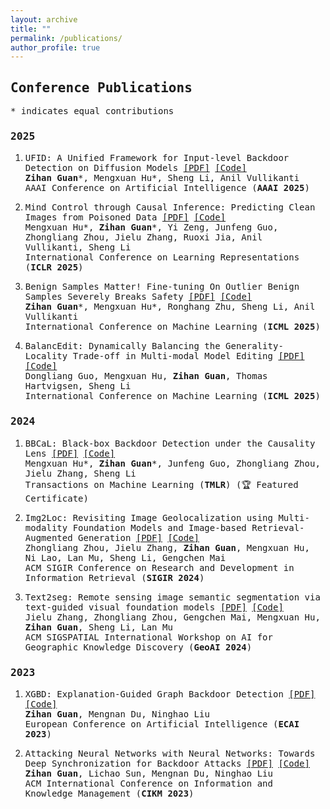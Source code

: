 ```yaml
---
layout: archive
title: ""
permalink: /publications/
author_profile: true
---
```

## <span style="font-family: 'Monaco', 'Consolas', 'Lucida Console', monospace; ;"> Conference Publications </span>
<span style="font-family: 'Monaco', 'Consolas', 'Lucida Console', monospace; font-size: 14px;"> \* indicates equal contributions </span>

### <span style="font-family: 'Monaco', 'Consolas', 'Lucida Console', monospace;">2025 </span>
1. <span style="font-family: 'Monaco', 'Consolas', 'Lucida Console', monospace; font-size: 14px;"> UFID: A Unified Framework for Input-level Backdoor Detection on Diffusion Models [\[PDF\]](https://arxiv.org/abs/2404.01101) [\[Code\]](https://github.com/GuanZihan/official_UFID) </span> <br>
<span style="font-family: 'Monaco', 'Consolas', 'Lucida Console', monospace; font-size: 14px;"> **Zihan Guan**\*, Mengxuan Hu\*, Sheng Li, Anil Vullikanti </span> <br>
<span style="font-family: 'Monaco', 'Consolas', 'Lucida Console', monospace; font-size: 14px;"> AAAI Conference on Artificial Intelligence (**AAAI 2025**) </span>

2. <span style="font-family: 'Monaco', 'Consolas', 'Lucida Console', monospace; font-size: 14px;"> Mind Control through Causal Inference: Predicting Clean Images from Poisoned Data [\[PDF\]](https://openreview.net/forum?id=ho4mNiwr2n) [\[Code\]](https://openreview.net/forum?id=ho4mNiwr2n) </span> <br>
<span style="font-family: 'Monaco', 'Consolas', 'Lucida Console', monospace; font-size: 14px;"> Mengxuan Hu\*, **Zihan Guan**\*, Yi Zeng, Junfeng Guo, Zhongliang Zhou, Jielu Zhang, Ruoxi Jia, Anil Vullikanti, Sheng Li</span> <br>
<span style="font-family: 'Monaco', 'Consolas', 'Lucida Console', monospace; font-size: 14px;"> International Conference on Learning Representations (**ICLR 2025**) </span>

3. <span style="font-family: 'Monaco', 'Consolas', 'Lucida Console', monospace; font-size: 14px;"> Benign Samples Matter! Fine-tuning On Outlier Benign Samples Severely Breaks Safety [\[PDF\]](https://arxiv.org/abs/2505.06843) [\[Code\]](https://github.com/GuanZihan/Benign-Samples-Matter) </span> <br>
<span style="font-family: 'Monaco', 'Consolas', 'Lucida Console', monospace; font-size: 14px;"> **Zihan Guan**\*, Mengxuan Hu\*, Ronghang Zhu, Sheng Li, Anil Vullikanti </span> <br>
<span style="font-family: 'Monaco', 'Consolas', 'Lucida Console', monospace; font-size: 14px;"> International Conference on Machine Learning (**ICML 2025**) </span>

4. <span style="font-family: 'Monaco', 'Consolas', 'Lucida Console', monospace; font-size: 14px;"> BalancEdit: Dynamically Balancing the Generality-Locality Trade-off in Multi-modal Model Editing [\[PDF\]]() [\[Code\]]() </span> <br>
<span style="font-family: 'Monaco', 'Consolas', 'Lucida Console', monospace; font-size: 14px;"> Dongliang Guo, Mengxuan Hu, **Zihan Guan**, Thomas Hartvigsen, Sheng Li </span> <br>
<span style="font-family: 'Monaco', 'Consolas', 'Lucida Console', monospace; font-size: 14px;"> International Conference on Machine Learning (**ICML 2025**) </span>

### <span style="font-family: 'Monaco', 'Consolas', 'Lucida Console', monospace;">2024 </span>
1. <span style="font-family: 'Monaco', 'Consolas', 'Lucida Console', monospace; font-size: 14px;"> BBCaL: Black-box Backdoor Detection under the Causality Lens [\[PDF\]](https://openreview.net/forum?id=HZi9PfLwMn) [\[Code\]](https://github.com/GuanZihan/BBCaL) </span> <br>
<span style="font-family: 'Monaco', 'Consolas', 'Lucida Console', monospace; font-size: 14px;"> Mengxuan Hu\*, **Zihan Guan**\*, Junfeng Guo, Zhongliang Zhou, Jielu Zhang, Sheng Li </span> <br>
<span style="font-family: 'Monaco', 'Consolas', 'Lucida Console', monospace; font-size: 14px;"> Transactions on Machine Learning (**TMLR**) (🏆 Featured Certificate) </span>

2. <span style="font-family: 'Monaco', 'Consolas', 'Lucida Console', monospace; font-size: 14px;">Img2Loc: Revisiting Image Geolocalization using Multi-modality Foundation Models and Image-based Retrieval-Augmented Generation [\[PDF\]](https://dl.acm.org/doi/abs/10.1145/3626772.3657673) [\[Code\]](https://github.com/Douglas2Code/Img2Loc) </span> <br>
<span style="font-family: 'Monaco', 'Consolas', 'Lucida Console', monospace; font-size: 14px;">Zhongliang Zhou, Jielu Zhang, **Zihan Guan**, Mengxuan Hu, Ni Lao, Lan Mu, Sheng Li, Gengchen Mai </span> <br>
<span style="font-family: 'Monaco', 'Consolas', 'Lucida Console', monospace; font-size: 14px;"> ACM SIGIR Conference on Research and Development in Information Retrieval (**SIGIR 2024**)</span>

3. <span style="font-family: 'Monaco', 'Consolas', 'Lucida Console', monospace; font-size: 14px;">Text2seg: Remote sensing image semantic segmentation via text-guided visual foundation models [\[PDF\]](https://dl.acm.org/doi/abs/10.1145/3687123.3698287) [\[Code\]](https://github.com/Douglas2Code/Text2Seg) </span><br>
<span style="font-family: 'Monaco', 'Consolas', 'Lucida Console', monospace; font-size: 14px;">Jielu Zhang, Zhongliang Zhou, Gengchen Mai, Mengxuan Hu, **Zihan Guan**, Sheng Li, Lan Mu </span><br>
<span style="font-family: 'Monaco', 'Consolas', 'Lucida Console', monospace; font-size: 14px;">ACM SIGSPATIAL International Workshop on AI for Geographic Knowledge Discovery (**GeoAI 2024**)</span>

### <span style="font-family: 'Monaco', 'Consolas', 'Lucida Console', monospace;">2023 </span>
1. <span style="font-family: 'Monaco', 'Consolas', 'Lucida Console', monospace; font-size: 14px;">XGBD: Explanation-Guided Graph Backdoor Detection [\[PDF\]](https://arxiv.org/abs/2308.04406)[\[Code\]](https://github.com/GuanZihan/GNN_backdoor_detection) <br>
**Zihan Guan**, Mengnan Du, Ninghao Liu </span> <br>
<span style="font-family: 'Monaco', 'Consolas', 'Lucida Console', monospace; font-size: 14px;">European Conference on Artificial Intelligence (**ECAI 2023**) </span>

2. <span style="font-family: 'Monaco', 'Consolas', 'Lucida Console', monospace; font-size: 14px;">Attacking Neural Networks with Neural Networks: Towards Deep Synchronization for Backdoor Attacks [\[PDF\]](https://dl.acm.org/doi/abs/10.1145/3583780.3614784) [\[Code\]](https://github.com/GuanZihan/Deep-Backdoor-Attack)</span> <br>
<span style="font-family: 'Monaco', 'Consolas', 'Lucida Console', monospace; font-size: 14px;">**Zihan Guan**, Lichao Sun, Mengnan Du, Ninghao Liu</span><br>
<span style="font-family: 'Monaco', 'Consolas', 'Lucida Console', monospace; font-size: 14px;">ACM International Conference on Information and Knowledge Management (**CIKM 2023**)</span>